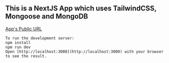 ## This is a NextJS App which uses TailwindCSS, Mongoose and MongoDB

[App's Public URL](http://localhost:3000)

```
To run the development server:
npm install
npm run dev
Open [http://localhost:3000](http://localhost:3000) with your browser to see the result.

```
